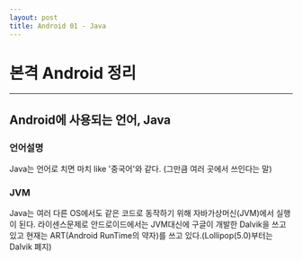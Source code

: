 ```yaml
---
layout: post
title: Android 01 - Java
---
```


# 본격 Android 정리
---

## Android에 사용되는 언어, Java  

### 언어설명  

Java는 언어로 치면 마치 like '중국어'와 같다. (그만큼 여러 곳에서 쓰인다는 말)

### JVM  

Java는 여러 다른 OS에서도 같은 코드로 동작하기 위해 자바가상머신(JVM)에서 실행이 된다. 라이센스문제로 안드로이드에서는 JVM대신에 구글이 개발한 Dalvik을 쓰고있고 현재는 ART(Android RunTime의 약자)를 쓰고 있다.(Lollipop(5.0)부터는 Dalvik 폐지)

